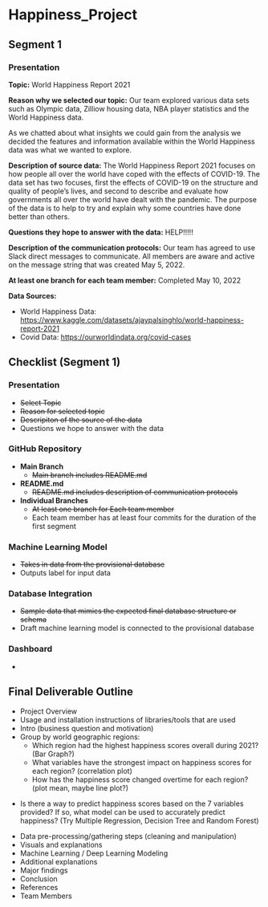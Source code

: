 # Happiness_Project

## Segment 1

### Presentation

**Topic:** World Happiness Report 2021

**Reason why we selected our topic:**  Our team explored various data sets such as Olympic data, Zilliow housing data, NBA player statistics and the World Happiness data.  

As we chatted about what insights we could gain from the analysis we decided the features and information available within the World Happiness data was what we wanted to explore.


**Description of source data:**
The World Happiness Report 2021 focuses on how people all over the world have coped with the effects of COVID-19.  The data set has two focuses, first the effects of COVID-19 on the structure and quality of people’s lives, and second to describe and evaluate how governments all over the world have dealt with the pandemic. The purpose of the data is to help to try and explain why some countries have done better than others.


**Questions they hope to answer with the data:**
HELP!!!!!

**Description of the communication protocols:**
Our team has agreed to use Slack direct messages to communicate.  All members are aware and active on the message string that was created May 5, 2022.

**At least one branch for each team member:**
Completed May 10, 2022

**Data Sources:**
 - World Happiness Data: https://www.kaggle.com/datasets/ajaypalsinghlo/world-happiness-report-2021
 - Covid Data:  https://ourworldindata.org/covid-cases



## Checklist (Segment 1)

### Presentation
 - ~~Select Topic~~
 - ~~Reason for selected topic~~
 - ~~Descripiton of the source of the data~~
 - Questions we hope to answer with the data

### GitHub Repository
 -  **Main Branch**
     *  ~~Main branch includes README.md~~
 -  **README.md**
     *  ~~README.md includes description of communication protocols~~
 -  **Individual Branches**
     *  ~~At least one branch for Each team member~~
     *  Each team member has at least four commits for the duration of the first segment

### Machine Learning Model
 - ~~Takes in data from the provisional database~~
 -  Outputs label for input data

### Database Integration
  - ~~Sample data that mimics the expected final database structure or schema~~
  - Draft machine learning model is connected to the provisional database

### Dashboard
 - <Nothing>



## Final Deliverable Outline
- Project Overview
- Usage and installation instructions of libraries/tools that are used
- Intro (business question and motivation)
-  Group by world geographic regions: 
	* Which region had the highest happiness scores overall during 2021? (Bar Graph?)
	* What variables have the strongest impact on happiness scores for each region? (correlation plot)
	* How has the happiness score changed overtime for each region? (plot mean, maybe line plot?)
  * Is there a way to predict happiness scores based on the 7 variables provided? If so, what model can be used to accurately predict happiness? (Try Multiple Regression,   Decision Tree and Random Forest) 


- Data pre-processing/gathering steps (cleaning and manipulation)
- Visuals and explanations
- Machine Learning / Deep Learning Modeling
- Additional explanations
- Major findings
- Conclusion
- References
- Team Members

